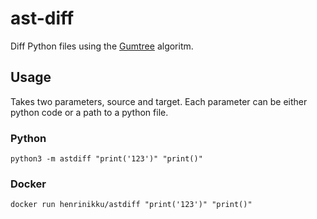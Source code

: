 # ast-diff

Diff Python files using the [Gumtree](https://hal.science/hal-01054552/PDF/main.pdf) algoritm.

## Usage
Takes two parameters, source and target. Each parameter can be either python code or a path to a python file.

### Python
```
python3 -m astdiff "print('123')" "print()"
```

### Docker
```
docker run henrinikku/astdiff "print('123')" "print()"
```

